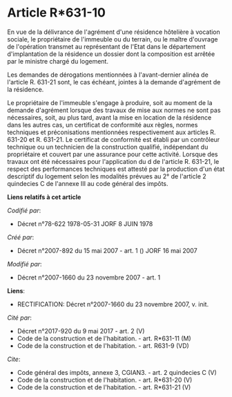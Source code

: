 # Article R*631-10

En vue de la délivrance de l'agrément d'une résidence hôtelière à vocation sociale, le propriétaire de l'immeuble ou du
terrain, ou le maître d'ouvrage de l'opération transmet au représentant de l'Etat dans le département d'implantation de la
résidence un dossier dont la composition est arrêtée par le ministre chargé du logement. 

Les demandes de dérogations mentionnées à l'avant-dernier alinéa de l'article R. 631-21 sont, le cas échéant, jointes à la
demande d'agrément de la résidence. 

Le propriétaire de l'immeuble s'engage à produire, soit au moment de la demande d'agrément lorsque des travaux de mise aux
normes ne sont pas nécessaires, soit, au plus tard, avant la mise en location de la résidence dans les autres cas, un
certificat de conformité aux règles, normes techniques et préconisations mentionnées respectivement aux articles R. 631-20 et
R. 631-21. Le certificat de conformité est établi par un contrôleur technique ou un technicien de la construction qualifié,
indépendant du propriétaire et couvert par une assurance pour cette activité. Lorsque des travaux ont été nécessaires pour
l'application du d de l'article R. 631-21, le respect des performances techniques est attesté par la production d'un état
descriptif du logement selon les modalités prévues au 2° de l'article 2 quindecies C de l'annexe III au code général des
impôts.

**Liens relatifs à cet article**

_Codifié par_:

  - Décret n°78-622 1978-05-31 JORF 8 JUIN 1978

_Créé par_:

  - Décret n°2007-892 du 15 mai 2007 - art. 1 () JORF 16 mai 2007

_Modifié par_:

  - Décret n°2007-1660 du 23 novembre 2007 - art. 1

**Liens**:

  - RECTIFICATION: Décret n°2007-1660 du 23 novembre 2007, v. init.

_Cité par_:

  - Décret n°2017-920 du 9 mai 2017 - art. 2 (V)
  - Code de la construction et de l'habitation. - art. R*631-11 (M)
  - Code de la construction et de l'habitation. - art. R631-9 (VD)

_Cite_:

  - Code général des impôts, annexe 3, CGIAN3. - art. 2 quindecies C (V)
  - Code de la construction et de l'habitation. - art. R*631-20 (V)
  - Code de la construction et de l'habitation. - art. R*631-21 (V)
